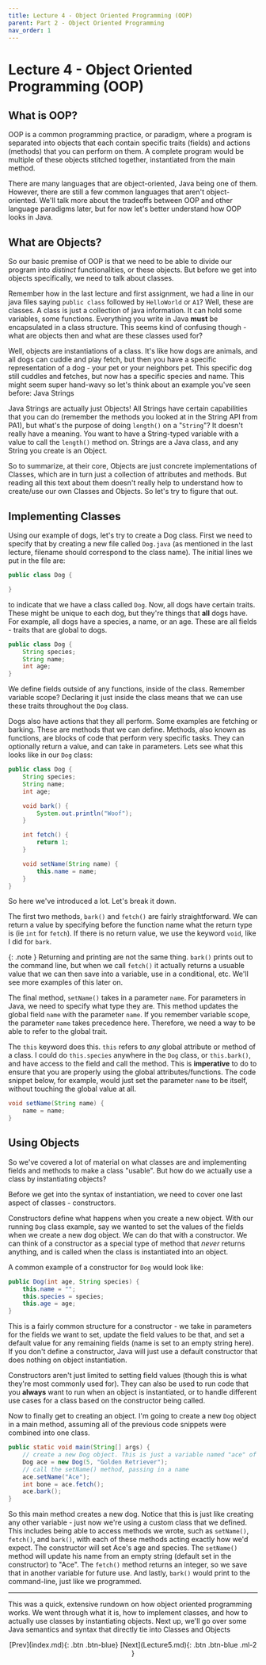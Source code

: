 ```yaml
---
title: Lecture 4 - Object Oriented Programming (OOP)
parent: Part 2 - Object Oriented Programming
nav_order: 1
---
```


# Lecture 4 - Object Oriented Programming (OOP)

## What is OOP?

OOP is a common programming practice, or paradigm, where a program is separated into objects that each contain specific traits (fields) and actions (methods) that you can perform on them. A complete program would be multiple of these objects stitched together, instantiated from the main method.

There are many languages that are object-oriented, Java being one of them. However, there are still a few common languages that aren't object-oriented. We'll talk more about the tradeoffs between OOP and other language paradigms later, but for now let's better understand how OOP looks in Java.

## What are Objects?

So our basic premise of OOP is that we need to be able to divide our program into *distinct* functionalities, or these objects. But before we get into objects specifically, we need to talk about classes.

Remember how in the last lecture and first assignment, we had a line in our java files saying `public class` followed by `HelloWorld` or `A1`? Well, these are classes. A class is just a collection of java information. It can hold some variables, some functions. Everything you write in Java **must** be encapsulated in a class structure. This seems kind of confusing though - what are objects then and what are these classes used for?

Well, objects are instantiations of a class. It's like how dogs are animals, and all dogs can cuddle and play fetch, but then you have a specific representation of a dog - your pet or your neighbors pet. This specific dog still cuddles and fetches, but now has a specific species and name. This might seem super hand-wavy so let's think about an example you've seen before: Java Strings

Java Strings are actually just Objects! All Strings have certain capabilities that you can do (remember the methods you looked at in the String API from PA1), but what's the purpose of doing `length()` on a "`String`"? It doesn't really have a meaning. You want to have a String-typed variable with a value to call the `length()` method on. Strings are a Java class, and any String you create is an Object.

So to summarize, at their core, Objects are just concrete implementations of Classes, which are in turn just a collection of attributes and methods. But reading all this text about them doesn't really help to understand how to create/use our own Classes and Objects. So let's try to figure that out.

## Implementing Classes

Using our example of dogs, let's try to create a Dog class. First we need to specify that by creating a new file called `Dog.java` (as mentioned in the last lecture, filename should correspond to the class name). The initial lines we put in the file are:

```java
public class Dog {

}
```

to indicate that we have a class called `Dog`. Now, all dogs have certain traits. These might be unique to each dog, but they're things that **all** dogs have. For example, all dogs have a species, a name, or an age. These are all fields - traits that are global to dogs.

```java
public class Dog {
    String species;
    String name;
    int age;
}
```

We define fields outside of any functions, inside of the class. Remember variable scope? Declaring it just inside the class means that we can use these traits throughout the `Dog` class.

Dogs also have actions that they all perform. Some examples are fetching or barking. These are methods that we can define. Methods, also known as functions, are blocks of code that perform very specific tasks. They can optionally return a value, and can take in parameters. Lets see what this looks like in our `Dog` class:

```java
public class Dog {
    String species;
    String name;
    int age;

    void bark() {
        System.out.println("Woof");
    }

    int fetch() {
        return 1;
    }

    void setName(String name) {
        this.name = name;
    }
}
```

So here we've introduced a lot. Let's break it down.

The first two methods, `bark()` and `fetch()` are fairly straightforward. We can return a value by specifying before the function name what the return type is (ie `int` for `fetch`). If there is no return value, we use the keyword `void`, like I did for `bark`.

{: .note }
Returning and printing are not the same thing. `bark()` prints out to the command line, but when we call `fetch()` it actually returns a usuable value that we can then save into a variable, use in a conditional, etc. We'll see more examples of this later on.

The final method, `setName()` takes in a parameter `name`. For parameters in Java, we need to specify what type they are. This method updates the global field `name` with the parameter `name`. If you remember variable scope, the parameter `name` takes precedence here. Therefore, we need a way to be able to refer to the global trait.

The `this` keyword does this. `this` refers to *any* global attribute or method of a class. I could do `this.species` anywhere in the `Dog` class, or `this.bark()`, and have access to the field and call the method. This is **imperative** to do to ensure that you are properly using the global attributes/functions. The code snippet below, for example, would just set the parameter `name` to be itself, without touching the global value at all.

```java
void setName(String name) {
    name = name;
}
```

## Using Objects

So we've covered a lot of material on what classes are and implementing fields and methods to make a class "usable". But how do we actually use a class by instantiating objects?

Before we get into the syntax of instantiation, we need to cover one last aspect of classes - constructors.

Constructors define what happens when you create a new object. With our running `Dog` class example, say we wanted to set the values of the fields when we create a new dog object. We can do that with a constructor. We can think of a constructor as a special type of method that *never* returns anything, and is called when the class is instantiated into an object.

A common example of a constructor for `Dog` would look like:

```java
public Dog(int age, String species) {
    this.name = "";
    this.species = species;
    this.age = age;
}
```

This is a fairly common structure for a constructor - we take in parameters for the fields we want to set, update the field values to be that, and set a default value for any remaining fields (name is set to an empty string here). If you don't define a constructor, Java will just use a default constructor that does nothing on object instantiation.

Constructors aren't just limited to setting field values (though this is what they're most commonly used for). They can also be used to run code that you **always** want to run when an object is instantiated, or to handle different use cases for a class based on the constructor being called.

Now to finally get to creating an object. I'm going to create a new `Dog` object in a main method, assuming all of the previous code snippets were combined into one class.

```java
public static void main(String[] args) {
    // create a new Dog object. This is just a variable named "ace" of type "Dog"
    Dog ace = new Dog(5, "Golden Retriever");
    // call the setName() method, passing in a name
    ace.setName("Ace");
    int bone = ace.fetch();
    ace.bark();
}
```

So this main method creates a new dog. Notice that this is just like creating any other variable - just now we're using a custom class that we defined. This includes being able to access methods we wrote, such as `setName()`, `fetch()`, and `bark()`, with each of these methods acting exactly how we'd expect. The constructor will set Ace's age and species. The `setName()` method will update his name from an empty string (default set in the constructor) to "Ace". The `fetch()` method returns an integer, so we save that in another variable for future use. And lastly, `bark()` would print to the command-line, just like we programmed.

***

This was a quick, extensive rundown on how object oriented programming works. We went through what it is, how to implement classes, and how to actually use classes by instantiating objects. Next up, we'll go over some Java semantics and syntax that directly tie into Classes and Objects

<span class="fs-4" style="text-align:center; display:block">
[Prev](index.md){: .btn .btn-blue}
[Next](Lecture5.md){: .btn .btn-blue .ml-2 }
</span>